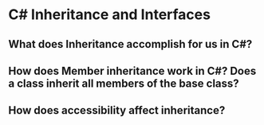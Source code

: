 # C# Inheritance and Interfaces

## What does Inheritance accomplish for us in C#?

## How does Member inheritance work in C#? Does a class inherit all members of the base class?

## How does accessibility affect inheritance?